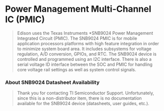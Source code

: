 Power Management Multi-Channel IC (PMIC)
==

> Edison uses the Texas Instruments *SNB9024 Power Management Integrated Circuit (PMIC). The SNB9024 PMIC is for mobile application processors platforms with high feature integration in order to minimize system board area. It includes subsystems for voltage regulation, A/D conversion, GPIOs, and RTC. The SNB9024 device is controlled and programmed using an I2C interface. There is also a serial voltage ID interface between the SOC and PMIC for handling core voltage rail settings as well as system control signals.

### About SNB9024 Datasheet Availability

> Thank you for contacting TI Semiconductor Support. Unfortunately, since this is a non-distributor item, there is no documentation available for the SNB9024 device (datasheets, user guides, etc.).

